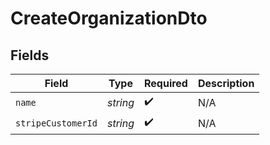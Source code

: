 # CreateOrganizationDto


## Fields

| Field              | Type               | Required           | Description        |
| ------------------ | ------------------ | ------------------ | ------------------ |
| `name`             | *string*           | :heavy_check_mark: | N/A                |
| `stripeCustomerId` | *string*           | :heavy_check_mark: | N/A                |